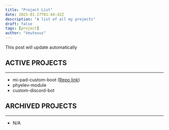 ```yaml
---
title: "Project List"
date: 2025-01-27T01:44:42Z
description: "A list of all my projects"
draft: false
tags: [project]
author: "Veutexus"
---
```


<div class="boringinfo">
This post will update automatically
</div>

## ACTIVE PROJECTS
---
- mi-pad-custom-boot ([Repo link](https://github.com/G0246/mipad-custom-boot))
- phyelev-module
- custom-discord-bot

## ARCHIVED PROJECTS
---
- N/A